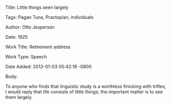 Title:  Little things seen largely

Tags:   Pagan Tuna, Practopian, individuals

Author: Otto Jespersen

Date:   1925

Work Title: Retirement address

Work Type: Speech

Date Added: 2013-01-03 05:42:18 -0800

Body: 

To anyone who finds that linguistic study is a worthless finicking with trifles, I would reply that life consists of little things; the important matter is to see them largely. 

